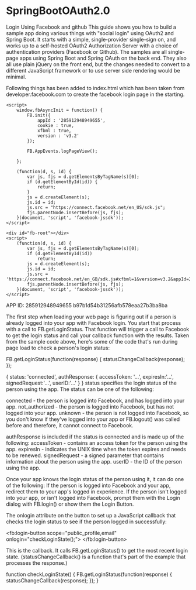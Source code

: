 # SpringBootOAuth2.0
Login Using Facebook and github
This guide shows you how to build a sample app doing various things with "social login" using OAuth2 and Spring Boot. It starts with a simple, single-provider single-sign on, and works up to a self-hosted OAuth2 Authorization Server with a choice of authentication providers (Facebook or Github). The samples are all single-page apps using Spring Boot and Spring OAuth on the back end. They also all use plain jQuery on the front end, but the changes needed to convert to a different JavaScript framework or to use server side rendering would be minimal.


Following things has been added to index.html which has been taken from developer.facebook.com to 
create the facebook login page in the starting.


	<script>
		window.fbAsyncInit = function() {
			FB.init({
				appId : '285912948949655',
				cookie : true,
				xfbml : true,
				version : 'v3.2'
			});

			FB.AppEvents.logPageView();

		};

		(function(d, s, id) {
			var js, fjs = d.getElementsByTagName(s)[0];
			if (d.getElementById(id)) {
				return;
			}
			js = d.createElement(s);
			js.id = id;
			js.src = "https://connect.facebook.net/en_US/sdk.js";
			fjs.parentNode.insertBefore(js, fjs);
		}(document, 'script', 'facebook-jssdk'));
	</script>

	<div id="fb-root"></div>
	<script>
		(function(d, s, id) {
			var js, fjs = d.getElementsByTagName(s)[0];
			if (d.getElementById(id))
				return;
			js = d.createElement(s);
			js.id = id;
			js.src = 'https://connect.facebook.net/en_GB/sdk.js#xfbml=1&version=v3.2&appId=285912948949655&autoLogAppEvents=1';
			fjs.parentNode.insertBefore(js, fjs);
		}(document, 'script', 'facebook-jssdk'));
	</script>


APP ID: 285912948949655
b97b1d54b31256afb578eaa27b3ba8ba

The first step when loading your web page is figuring out if a person is already logged into your app with Facebook login. You start that process with a call to FB.getLoginStatus. That function will trigger a call to Facebook to get the login status and call your callback function with the results.
Taken from the sample code above, here's some of the code that's run during page load to check a person's login status:

FB.getLoginStatus(function(response) {
    statusChangeCallback(response);
});


{
    status: 'connected',
    authResponse: {
        accessToken: '...',
        expiresIn:'...',
        signedRequest:'...',
        userID:'...'
    }
}
status specifies the login status of the person using the app. The status can be one of the following:

connected - the person is logged into Facebook, and has logged into your app.
not_authorized - the person is logged into Facebook, but has not logged into your app.
unknown - the person is not logged into Facebook, so you don't know if they've logged into your app or FB.logout() was called before and therefore,
it cannot connect to Facebook.

authResponse is included if the status is connected and is made up of the following:
accessToken - contains an access token for the person using the app.
expiresIn - indicates the UNIX time when the token expires and needs to be renewed.
signedRequest - a signed parameter that contains information about the person using the app.
userID - the ID of the person using the app.

Once your app knows the login status of the person using it, it can do one of the following:
If the person is logged into Facebook and your app, redirect them to your app's logged in experience.
If the person isn't logged into your app, or isn't logged into Facebook, prompt them with the Login dialog with FB.login() 
or show them the Login Button.


The onlogin attribute on the button to set up a JavaScript callback that checks the login status to see if the person logged in successfully:

<fb:login-button 
  scope="public_profile,email"
  onlogin="checkLoginState();">
</fb:login-button>

This is the callback. It calls FB.getLoginStatus() to get the most recent login state. (statusChangeCallback() is a function that's part of the example that processes the response.)

function checkLoginState() {
  FB.getLoginStatus(function(response) {
    statusChangeCallback(response);
  });
}

